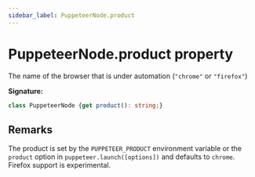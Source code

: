 ```yaml
---
sidebar_label: PuppeteerNode.product
---
```

# PuppeteerNode.product property

The name of the browser that is under automation (`"chrome"` or `"firefox"`)

**Signature:**

```typescript
class PuppeteerNode {get product(): string;}
```

## Remarks

The product is set by the `PUPPETEER_PRODUCT` environment variable or the `product` option in `puppeteer.launch([options])` and defaults to `chrome`. Firefox support is experimental.

